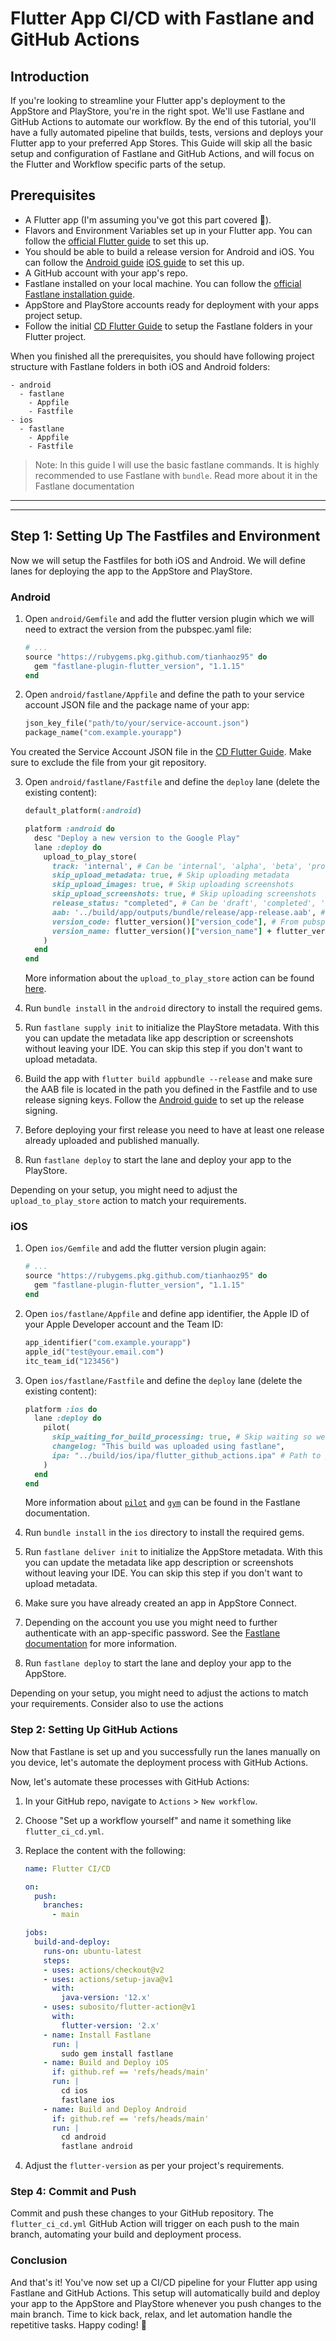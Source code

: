 # Flutter App CI/CD with Fastlane and GitHub Actions
## Introduction

If you're looking to streamline your Flutter app's deployment to the AppStore and PlayStore, you're in the right spot. We'll use Fastlane and GitHub Actions to automate our workflow. By the end of this tutorial, you'll have a fully automated pipeline that builds, tests, versions and deploys your Flutter app to your preferred App Stores. This Guide will skip all the basic setup and configuration of Fastlane and GitHub Actions, and will focus on the Flutter and Workflow specific parts of the setup.

## Prerequisites

- A Flutter app (I'm assuming you've got this part covered 👀).
- Flavors and Environment Variables set up in your Flutter app. You can follow the [official Flutter guide](https://flutter.dev/docs/deployment/flavors) to set this up.
- You should be able to build a release version for Android and iOS. You can follow the [Android guide](https://flutter.dev/docs/deployment/android) [iOS guide](https://docs.flutter.dev/deployment/ios) to set this up.
- A GitHub account with your app's repo.
- Fastlane installed on your local machine. You can follow the [official Fastlane installation guide](https://docs.fastlane.tools/getting-started/ios/setup/).
- AppStore and PlayStore accounts ready for deployment with your apps project setup.
- Follow the initial [CD Flutter Guide](https://docs.flutter.dev/deployment/cd#local-setup) to setup the Fastlane folders in your Flutter project.

When you finished all the prerequisites, you should have following project structure with Fastlane folders in both iOS and Android folders:

```
- android
  - fastlane
    - Appfile
    - Fastfile
- ios
  - fastlane
    - Appfile
    - Fastfile
```
> Note: In this guide I will use the basic fastlane commands. It is highly recommended to use Fastlane with `bundle`. Read more about it in the Fastlane documentation

---
---

## Step 1: Setting Up The Fastfiles and Environment
Now we will setup the Fastfiles for both iOS and Android. We will define lanes for deploying the app to the AppStore and PlayStore.

### Android

1. Open `android/Gemfile` and add the flutter version plugin which we will need to extract the version from the pubspec.yaml file:

    ```ruby
    # ...
    source "https://rubygems.pkg.github.com/tianhaoz95" do
      gem "fastlane-plugin-flutter_version", "1.1.15"
    end
    ```

2. Open `android/fastlane/Appfile` and define the path to your service account JSON file and the package name of your app:

    ```ruby
    json_key_file("path/to/your/service-account.json")
    package_name("com.example.yourapp")
    ```
You created the Service Account JSON file in the [CD Flutter Guide](https://docs.flutter.dev/deployment/cd#local-setup). Make sure to exclude the file from your git repository.

3. Open `android/fastlane/Fastfile` and define the `deploy` lane (delete the existing content):

    ```ruby
    default_platform(:android)

    platform :android do
      desc "Deploy a new version to the Google Play"
      lane :deploy do
        upload_to_play_store(
          track: 'internal', # Can be 'internal', 'alpha', 'beta', 'production'
          skip_upload_metadata: true, # Skip uploading metadata
          skip_upload_images: true, # Skip uploading screenshots
          skip_upload_screenshots: true, # Skip uploading screenshots
          release_status: "completed", # Can be 'draft', 'completed', 'halted'
          aab: '../build/app/outputs/bundle/release/app-release.aab', # Path to your AAB file
          version_code: flutter_version()["version_code"], # From pubspec.yaml
          version_name: flutter_version()["version_name"] + flutter_version()["version_code"],
        )
      end
    end
    ```
    More information about the `upload_to_play_store` action can be found [here](https://docs.fastlane.tools/actions/upload_to_play_store/).
4. Run `bundle install` in the `android` directory to install the required gems.
5. Run `fastlane supply init` to initialize the PlayStore metadata. With this you can update the metadata like app description or screenshots without leaving your IDE. You can skip this step if you don't want to upload metadata. 
6. Build the app with `flutter build appbundle --release` and make sure the AAB file is located in the path you defined in the Fastfile and to use release signing keys. Follow the [Android guide](https://flutter.dev/docs/deployment/android) to set up the release signing.
7. Before deploying your first release you need to have at least one release already uploaded and published manually.
8. Run `fastlane deploy` to start the lane and deploy your app to the PlayStore. 

Depending on your setup, you might need to adjust the `upload_to_play_store` action to match your requirements.

### iOS

1. Open `ios/Gemfile` and add the flutter version plugin again:

    ```ruby
    # ...
    source "https://rubygems.pkg.github.com/tianhaoz95" do
      gem "fastlane-plugin-flutter_version", "1.1.15"
    end
    ```

2. Open `ios/fastlane/Appfile` and define app identifier, the Apple ID of your Apple Developer account and the Team ID:

    ```ruby
    app_identifier("com.example.yourapp")
    apple_id("test@your.email.com")
    itc_team_id("123456")
    ```


3. Open `ios/fastlane/Fastfile` and define the `deploy` lane (delete the existing content):

    ```ruby
    platform :ios do
      lane :deploy do
        pilot(
          skip_waiting_for_build_processing: true, # Skip waiting so we don't waist precious build time
          changelog: "This build was uploaded using fastlane",
          ipa: "../build/ios/ipa/flutter_github_actions.ipa" # Path to your IPA file
        )
      end
    end
    ```
    More information about [`pilot`](https://docs.fastlane.tools/actions/pilot/) and [`gym`](https://docs.fastlane.tools/actions/gym/) can be found in the Fastlane documentation.
4. Run `bundle install` in the `ios` directory to install the required gems.
5. Run `fastlane deliver init` to initialize the AppStore metadata. With this you can update the metadata like app description or screenshots without leaving your IDE. You can skip this step if you don't want to upload metadata.
6. Make sure you have already created an app in AppStore Connect.
7. Depending on the account you use you might need to further authenticate with an app-specific password. See the [Fastlane documentation](https://docs.fastlane.tools/getting-started/ios/authentication/) for more information.
8. Run `fastlane deploy` to start the lane and deploy your app to the AppStore. 

Depending on your setup, you might need to adjust the actions to match your requirements. Consider also to use the actions 

### Step 2: Setting Up GitHub Actions

Now that Fastlane is set up and you successfully run the lanes manually on you device, let's automate the deployment process with GitHub Actions.

Now, let's automate these processes with GitHub Actions:

1. In your GitHub repo, navigate to `Actions` > `New workflow`.
2. Choose "Set up a workflow yourself" and name it something like `flutter_ci_cd.yml`.
3. Replace the content with the following:

    ```yaml
    name: Flutter CI/CD

    on:
      push:
        branches:
          - main

    jobs:
      build-and-deploy:
        runs-on: ubuntu-latest
        steps:
        - uses: actions/checkout@v2
        - uses: actions/setup-java@v1
          with:
            java-version: '12.x'
        - uses: subosito/flutter-action@v1
          with:
            flutter-version: '2.x'
        - name: Install Fastlane
          run: |
            sudo gem install fastlane
        - name: Build and Deploy iOS
          if: github.ref == 'refs/heads/main'
          run: |
            cd ios
            fastlane ios
        - name: Build and Deploy Android
          if: github.ref == 'refs/heads/main'
          run: |
            cd android
            fastlane android
    ```

4. Adjust the `flutter-version` as per your project's requirements.

### Step 4: Commit and Push

Commit and push these changes to your GitHub repository. The `flutter_ci_cd.yml` GitHub Action will trigger on each push to the main branch, automating your build and deployment process.

### Conclusion

And that's it! You've now set up a CI/CD pipeline for your Flutter app using Fastlane and GitHub Actions. This setup will automatically build and deploy your app to the AppStore and PlayStore whenever you push changes to the main branch. Time to kick back, relax, and let automation handle the repetitive tasks. Happy coding! 🚀
